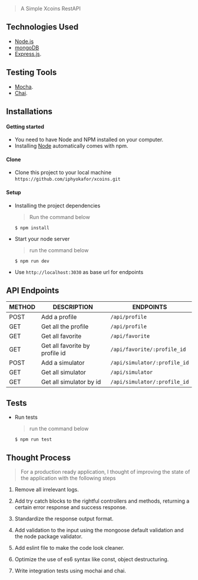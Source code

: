 > A Simple Xcoins RestAPI

## Technologies Used

[node]: (https://nodejs.org)

- [Node.js](node)
- [mongoDB](node)
- [Express.js](https://expressjs.com).

## Testing Tools

- [Mocha](https://mochajs.org/).
- [Chai](https://chaijs.com).

## Installations

#### Getting started

- You need to have Node and NPM installed on your computer.
- Installing [Node](node) automatically comes with npm.

#### Clone

- Clone this project to your local machine `https://github.com/iphyokafor/xcoins.git`

#### Setup

- Installing the project dependencies
  > Run the command below
  ```shell
  $ npm install
  ```
- Start your node server
  > run the command below
  ```shell
  $ npm run dev
  ```
- Use `http://localhost:3030` as base url for endpoints

## API Endpoints

| METHOD | DESCRIPTION                    | ENDPOINTS                    |
| ------ | ------------------------------ | ---------------------------- |
| POST   | Add a profile                  | `/api/profile`               |
| GET    | Get all the profile            | `/api/profile`               |
| GET    | Get all favorite               | `/api/favorite`              |
| GET    | Get all favorite by profile id | `/api/favorite/:profile_id`  |
| POST   | Add a simulator                | `/api/simulator/:profile_id` |
| GET    | Get all simulator              | `/api/simulator`             |
| GET    | Get all simulator by id        | `/api/simulator/:profile_id` |

## Tests

- Run tests
  > run the command below
  ```shell
  $ npm run test
  ```

## Thought Process

> For a production ready application, I thought of improving the state of the application with the following steps

 1. Remove all irrelevant logs.

 2. Add try catch blocks to the rightful controllers and methods, returning a certain error response and success response.

 3. Standardize the response output format.

 4. Add validation to the input using the mongoose default validation and the node package validator.

 5. Add eslint file to make the code look cleaner.

 6. Optimize the use of es6 syntax like const, object destructuring.

 7. Write integration tests using mochai and chai.
